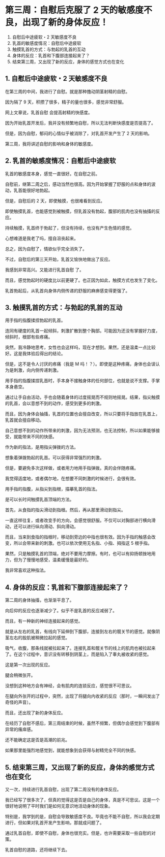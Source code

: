 # 第三周：自慰后克服了 2 天的敏感度不良，出现了新的身体反应！ [​](#第三周-自慰后克服了-2-天的敏感度不良-出现了新的身体反应)

1.  自慰后中途疲软・2 天敏感度不良
2.  乳首的敏感度情况：自慰后中途疲软
3.  触摸乳首的方式：与勃起的乳首的互动
4.  身体的反应：乳首和下腹部连接起来了？
5.  结束第三周，又出现了新的反应，身体的感觉方式也在变化

## 1\. 自慰后中途疲软・2 天敏感度不良 [​](#_1-自慰后中途疲软・2-天敏感度不良)

在第三周的中间，我进行了自慰。就是那种撸动阴茎射精的自慰。

因为隔了 9 天，积攒了很多，精子的量也很多，感觉非常舒服。

网上文章说，乳首自慰 会提高射精的快感度。

因为开始乳首开发后，我并没有频繁地自慰，所以无法判断快感度是否提高了。

但是，因为自慰，郁闷的心情似乎被消除了，对乳首开发产生了 2 天的影响。

第三周，我将讲述自慰的影响和身体的敏感度。

## 2\. 乳首的敏感度情况：自慰后中途疲软 [​](#_2-乳首的敏感度情况-自慰后中途疲软)

乳首的敏感度本身，感觉一直很好。在自慰之前。

自慰前，继第二周之后，感动当然也很高。因为开始掌握了舒服的点和身体的波动，乳首能很好地勃起。

但是，自慰后的 2 天，即使触摸，也很难看到反应。

即使触摸乳首，也能感觉到被触摸，但乳首没有勃起，腹部的肌肉也没有抽搐的反应。

持续触摸，乳首终于勃起了，但没有持续，也没有产生色情的感觉。

心想难道是我老了吗，擅自沮丧起来。

总之，因为自慰了，情欲似乎完全消失了。

不过，自慰后的第三天开始，乳首又愉快地做出了反应。

我感到非常高兴。又能进行乳首自慰 了。

而且，感觉勃起时的硬度比以前更硬了。也正因为如此，触摸方式也发生了变化。

乳首勃起后，从乳首向身体内侧传递的舒服的麻痹感变得更强了。

## 3\. 触摸乳首的方式：与勃起的乳首的互动 [​](#_3-触摸乳首的方式-与勃起的乳首的互动)

用手指的指腹揉捏勃起的乳首。

连同有硬度的乳首一起倾斜，刺激扩散到整个胸部。可能因为还没有掌握好力度，倾斜时，根部有些疼痛。

突然，我冷静地思考，女性也会这样吗，现在才想到。果然，还是温柔一点比较好。这是我体验后得出的结论。

但是，这不是令人讨厌的疼痛（我是 M 吗！？）。即使是这种疼痛，身体也会误认为是刺激，向内侧传递刺激。

用手指的指腹揉捏乳首时，手本身不接触身体的任何部位，也就是说不支撑。手掌本身悬空。

通过让手自由活动，手也会随着身体的过度摇晃而不规则地摇晃。结果，指尖触摸的乳首，会以意想不到的动作，感受到更多的刺激。

而且，因为身体会抽搐，乳首的位置也会擅自改变，所以只要将手指放在乳首上，乳首就会擅自移动。

自己意想不到的动作所带来的刺激，因为无法预测，也无法控制，所以如果能够接受，就能带来不同的快感。

作为新的指法，是用指尖弹拨的方法。

想象着弹拨勃起的乳首。可以获得非常强烈的刺激。

但是，要避免多次这样做，或者用力地用手指弹拨。真的会伴随疼痛。

我觉得适度地，或者偶尔地，在想要不同刺激的时候进行，会很有效。

用手指的指腹，从指尖到指根，描摹乳首的指法。

是可以长时间触摸乳首顶端的方法。

首先，从食指的指尖滑动到指根。然后，再从那里滑动到指尖。

一直这样往复，或者改变手的方向，会感觉很舒服。不仅可以对胸部进行横向滑动，还可以进行纵向滑动、斜向滑动。

而且，当来到食指的指根时，移动到旁边的中指也很有效。因为手指的触感会改变，所以会带来新的刺激。也可以依次使用无名指、小指、拇指这 5 根手指。

果然，只是触摸乳首的顶端，绝对不要用力摩擦。有时，也可以有抑扬顿挫地用力，但为了慢慢地感受，温柔缓慢是最好的。

我非常喜欢这种指法。

## 4\. 身体的反应：乳首和下腹部连接起来了？ [​](#_4-身体的反应-乳首和下腹部连接起来了)

第二周的身体抽搐，也渐渐平息了。

向后仰的反应也逐渐减少了。似乎不是乳首的反应减弱了。

而且，有一种新的神经连接起来的感觉。

就是从左右的乳首，有线向下延伸到下腹部，连接到左右的髋关节的感觉。就像阴茎左右的股肌被稍微拉起的感觉。

吸气，收腹，那条线就被拉起来了。连接乳首和髋关节的线上的肌肉也被拉起来了。在这个过程中，意识没有转移到阴茎上，而是陷入了睾丸被收紧的感觉。

这是第一次出现的反应。

腿会稍微张开。

没想到这种地方会有神经，会有肌肉的连锁反应，感觉很不可思议。

在腿向外张开的过程中，突然，出现了将腿向内收紧的反应（那时，一瞬间发出了奇怪的声音）。

而且，还出现了新的身体反应。

在经历了自慰不感后，第三周结束的时候，虽然不频繁，但偶尔会感觉到下腹部有异常的瘙痒感。

还不能确定这是否是高潮的前兆。

如果那里能强烈地感觉到，就能想象到会获得与射精完全不同的快感。

## 5\. 结束第三周，又出现了新的反应，身体的感觉方式也在变化 [​](#_5-结束第三周-又出现了新的反应-身体的感觉方式也在变化)

又一次，持续进行乳首自慰，出现了第二周没有的身体反应。

我已经写了很多次了，但真的觉得这是否是自己的身体，真是不可思议。这是一个很好地说明了平时我们是如何无意识地活动身体的现象。

特别是，我学到的是，自慰会导致敏感度不良。毕竟也不能不自慰，所以我会定期进行，但如果对乳首开发产生影响，那就成问题了。

通过乳首自慰，即使不自慰，身体也很充实。但是，也许需要采取一些自慰的对策。

乳首自慰的道路，还将继续下去。